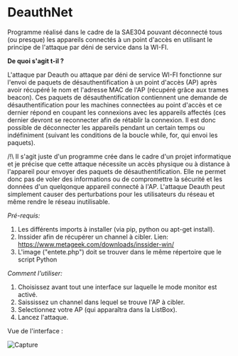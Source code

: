 # DeauthNet
Programme réalisé dans le cadre de la SAE304 pouvant déconnecté tous (ou presque) les appareils connectés à un point d'accès en utilisant le principe de l'attaque par déni de service dans la WI-FI.

**De quoi s'agit t-il ?**

L'attaque par Deauth ou attaque par déni de service WI-FI fonctionne sur l'envoi de paquets de désauthentification à un point d'accès (AP) après avoir récupéré le nom et l'adresse MAC de l'AP (récupéré grâce aux trames beacon). Ces paquets de désauthentification contiennent une demande de désauthentification pour les machines connectées au point d'accès et ce dernier répond en coupant les connexions avec les appareils affectés (ces dernier devront se reconnecter afin de rétablir la connexion. Il est donc possible de déconnecter les appareils pendant un certain temps ou indéfiniment (suivant les conditions de la boucle while, for, qui envoi les paquets). 

/!\ Il s'agit juste d'un programme crée dans le cadre d'un projet informatique et je précise que cette attaque nécessite un accès physique ou à distance à l'appareil pour envoyer des paquets de désauthentification. Elle ne permet donc pas de voler des informations ou de compromettre la sécurité et les données d'un quelqonque appareil connecté à l'AP. L'attaque Deauth peut simplement causer des perturbations pour les utilisateurs du réseau et même rendre le réseau inutilisable.

*Pré-requis:* 

1. Les différents imports à installer (via pip, python ou apt-get install). 
2. Inssider afin de récupérer un channel à cibler. Lien: https://www.metageek.com/downloads/inssider-win/
3. L'image ("entete.php") doit se trouver dans le même répertoire que le script Python

*Comment l'utiliser:*

1. Choisissez avant tout une interface sur laquelle le mode monitor est activé. 
2. Saississez un channel dans lequel se trouve l'AP à cibler. 
3. Selectionnez votre AP (qui apparaîtra dans la ListBox). 
4. Lancez l'attaque. 

Vue de l'interface : 

![Capture](https://user-images.githubusercontent.com/89702597/215350488-c7d27fa7-a068-4ae3-85e9-6169eb7f8d2a.PNG)

